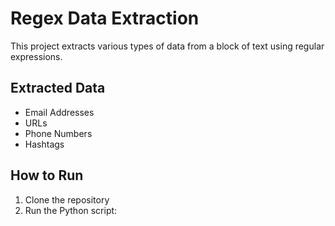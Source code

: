 # Regex Data Extraction

This project extracts various types of data from a block of text using regular expressions.

## Extracted Data

- Email Addresses
- URLs
- Phone Numbers
- Hashtags

## How to Run

1. Clone the repository
2. Run the Python script:

